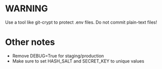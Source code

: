 # WARNING
Use a tool like git-crypt to protect .env files. Do not commit plain-text files!

# Other notes
* Remove DEBUG=True for staging/production
* Make sure to set HASH_SALT and SECRET_KEY to unique values